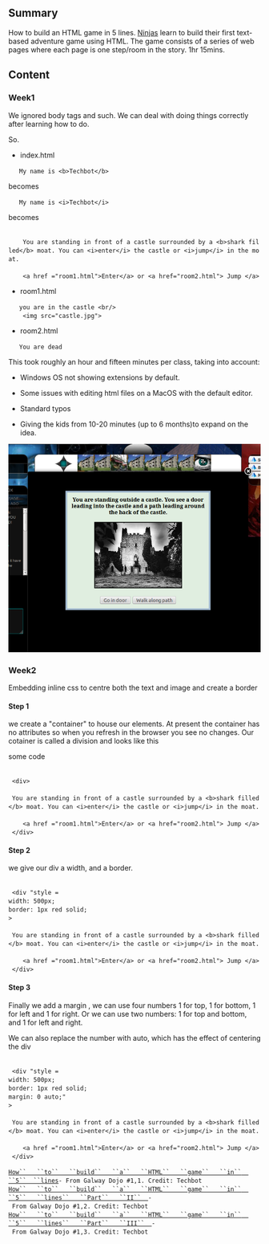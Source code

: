 ## Summary

 How to build an HTML game in 5 lines.
[Ninjas](Ninjas.md) learn to build their first text-based
adventure game using HTML. The game consists of a series of web pages
where each page is one step/room in the story. 1hr 15mins.


## Content

### Week1

We ignored body tags and such. We can deal with doing things correctly
after learning how to
do.

So.

  - index.html

`   My name is <b>Techbot</b>`

becomes

`   My name is <i>Techbot</i>`

becomes

`   `  
`    You are standing in front of a castle surrounded by a <b>shark filled</b> moat. You can <i>enter</i> the castle or <i>jump</i> in the moat.`  
`  `  
`    <a href ="room1.html">Enter</a> or <a href="room2.html"> Jump </a>`

  - room1.html

`   you are in the castle <br/>`  
`    <img src="castle.jpg">`

  - room2.html

`   You are dead`

This took roughly an hour and fifteen minutes per class, taking into
account:

  - Windows OS not showing extensions by default.

<!-- end list -->

  - Some issues with editing html files on a MacOS with the default
    editor.

<!-- end list -->

  - Standard typos

<!-- end list -->

  - Giving the kids from 10-20 minutes (up to 6 months)to expand on the
    idea.

![escape.png](../files/img/escape.png "escape.png")

### Week2

Embedding inline css to centre both the text and image and create a
border

#### Step 1

we create a "container" to house our elements. At present the container
has no attributes so when you refresh in the browser you see no changes.
Our cotainer is called a division and looks like this

<div>

some
code

</div>

`   `  
` <div> `  
`  `  
` You are standing in front of a castle surrounded by a <b>shark filled</b> moat. You can <i>enter</i> the castle or <i>jump</i> in the moat.`  
`  `  
`    <a href ="room1.html">Enter</a> or <a href="room2.html"> Jump </a>`  
` </div>`

#### Step 2

we give our div a width, and a
border.

`   `  
` <div "style = `  
`width: 500px;`  
`border: 1px red solid;`  
`> `  
`  `  
` You are standing in front of a castle surrounded by a <b>shark filled</b> moat. You can <i>enter</i> the castle or <i>jump</i> in the moat.`  
`  `  
`    <a href ="room1.html">Enter</a> or <a href="room2.html"> Jump </a>`  
` </div>`

#### Step 3

Finally we add a margin , we can use four numbers 1 for top, 1 for
bottom, 1 for left and 1 for right. Or we can use two numbers: 1 for top
and bottom, and 1 for left and right.

We can also replace the number with auto, which has the effect of
centering the
div

`  `  
` <div "style = `  
`width: 500px;`  
`border: 1px red solid;`  
`margin: 0 auto;"`  
`> `  
`  `  
` You are standing in front of a castle surrounded by a <b>shark filled</b> moat. You can <i>enter</i> the castle or <i>jump</i> in the moat.`  
`  `  
`    <a href ="room1.html">Enter</a> or <a href="room2.html"> Jump </a>`  
` </div>`

[`How``   ``to``   ``build``   ``a``   ``HTML``   ``game``   ``in`` 
 ``5`` 
 ``lines`](How_to_build_a_HTML_game_in_5_lines.md)`- From Galway Dojo #1,1. Credit: Techbot`  
[`How``   ``to``   ``build``   ``a``   ``HTML``   ``game``   ``in`` 
 ``5``   ``lines``   ``Part``   ``II`` 
 `](How_to_build_a_HTML_game_in_5_lines_Part_II.md)`- From Galway Dojo #1,2. Credit: Techbot`  
[`How``   ``to``   ``build``   ``a``   ``HTML``   ``game``   ``in`` 
 ``5``   ``lines``   ``Part``   ``III`` 
 `](How_to_build_a_HTML_game_in_5_lines_Part_III.md)`- From Galway Dojo #1,3. Credit: Techbot`
